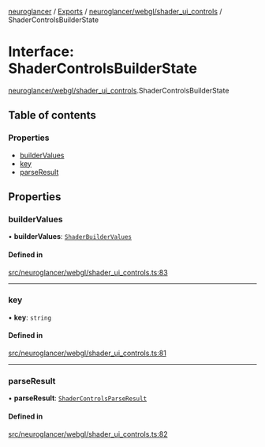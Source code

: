 [neuroglancer](../README.md) / [Exports](../modules.md) / [neuroglancer/webgl/shader\_ui\_controls](../modules/neuroglancer_webgl_shader_ui_controls.md) / ShaderControlsBuilderState

# Interface: ShaderControlsBuilderState

[neuroglancer/webgl/shader_ui_controls](../modules/neuroglancer_webgl_shader_ui_controls.md).ShaderControlsBuilderState

## Table of contents

### Properties

- [builderValues](neuroglancer_webgl_shader_ui_controls.ShaderControlsBuilderState.md#buildervalues)
- [key](neuroglancer_webgl_shader_ui_controls.ShaderControlsBuilderState.md#key)
- [parseResult](neuroglancer_webgl_shader_ui_controls.ShaderControlsBuilderState.md#parseresult)

## Properties

### builderValues

• **builderValues**: [`ShaderBuilderValues`](../modules/neuroglancer_webgl_shader_ui_controls.md#shaderbuildervalues)

#### Defined in

[src/neuroglancer/webgl/shader_ui_controls.ts:83](https://github.com/ActiveBrainAtlas2/neuroglancer/blob/91617476/src/neuroglancer/webgl/shader_ui_controls.ts#L83)

___

### key

• **key**: `string`

#### Defined in

[src/neuroglancer/webgl/shader_ui_controls.ts:81](https://github.com/ActiveBrainAtlas2/neuroglancer/blob/91617476/src/neuroglancer/webgl/shader_ui_controls.ts#L81)

___

### parseResult

• **parseResult**: [`ShaderControlsParseResult`](neuroglancer_webgl_shader_ui_controls.ShaderControlsParseResult.md)

#### Defined in

[src/neuroglancer/webgl/shader_ui_controls.ts:82](https://github.com/ActiveBrainAtlas2/neuroglancer/blob/91617476/src/neuroglancer/webgl/shader_ui_controls.ts#L82)
